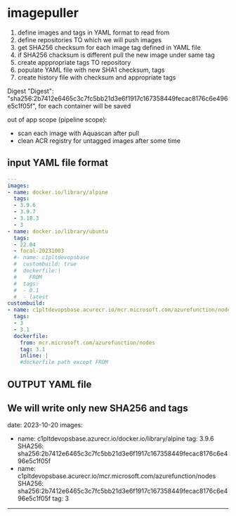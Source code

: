 # imagepuller

1. define images and tags in YAML format to read from
2. define repositories TO which we will push images
3. get SHA256 checksum for each image tag defined in YAML file
4. if SHA256 chacksum is different pull the new image under same tag
5. create apppropriate tags TO repository
6. populate YAML file with new SHA1 checksum, tags
7. create history file with checksum and appropriate tags

Digest  "Digest": "sha256:2b7412e6465c3c7fc5bb21d3e6f1917c167358449fecac8176c6e496e5c1f05f", for each container
will be saved 

out of app scope (pipeline scope):
- scan each image with Aquascan after pull
- clean ACR registry for untagged images after some time

## input YAML file format
```yaml
---
images:
- name: docker.io/library/alpine 
  tags:
  - 3.9.6
  - 3.9.7
  - 3.18.3
  - 3
- name: docker.io/library/ubuntu
  tags:
  - 22.04
  - focal-20231003
  #- name: c1pltdevopsbase  
  #  custombuild: true
  #  dockerfile:|
  #    FROM 
  #  tags:
  #  - 0.1
  #  - latest
custombuild:
- name: c1pltdevopsbase.acurecr.io/mcr.microsoft.com/azurefunction/nodes
  tags:
  - 3
  - 3.1
  dockerfile:
    from: mcr.microsoft.com/azurefunction/nodes
    tag: 3.1 
    inline: |
    #dockerfile path except FROM

```

## OUTPUT YAML file
We will write only new SHA256 and tags
---
date: 2023-10-20
images:
- name: c1pltdevopsbase.azurecr.io/docker.io/library/alpine
  tag: 3.9.6
  SHA256: sha256:2b7412e6465c3c7fc5bb21d3e6f1917c167358449fecac8176c6e496e5c1f05f
- name: c1pltdevopsbase.acurecr.io/mcr.microsoft.com/azurefunction/nodes
  SHA256: sha256:2b7412e6465c3c7fc5bb21d3e6f1917c167358449fecac8176c6e496e5c1f05f
  tag: 3
---
